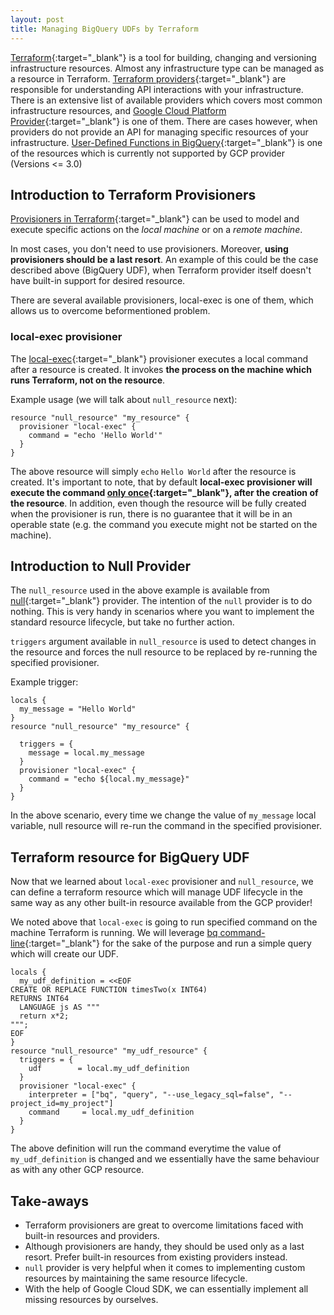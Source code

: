 ```yaml
---
layout: post
title: Managing BigQuery UDFs by Terraform
---
```


[Terraform](https://www.terraform.io/){:target="_blank"} is a tool for building, changing and versioning infrastructure resources. Almost any infrastructure type can be managed as a resource in Terraform. [Terraform providers](https://www.terraform.io/docs/providers/index.html){:target="_blank"} are responsible for understanding API interactions with your infrastructure. There is an extensive list of available providers which covers most common infrastructure resources, and [Google Cloud Platform Provider](https://www.terraform.io/docs/providers/google/index.html){:target="_blank"} is one of them. There are cases however, when providers do not provide an API for managing specific resources of your infrastructure. [User-Defined Functions in BigQuery](https://cloud.google.com/bigquery/docs/reference/standard-sql/user-defined-functions){:target="_blank"} is one of the resources which is currently not supported by GCP provider (Versions <= 3.0) 

## Introduction to Terraform Provisioners

[Provisioners in Terraform](https://www.terraform.io/docs/provisioners/){:target="_blank"} can be used to model and execute specific actions on the _local machine_ or on a _remote machine_.

In most cases, you don't need to use provisioners. Moreover, **using provisioners should be a last resort**. An example of this could be the case described above (BigQuery UDF), when Terraform provider itself doesn't have built-in support for desired resource.

There are several available provisioners, local-exec is one of them, which allows us to overcome beformentioned problem.

### local-exec provisioner

The [local-exec](https://www.terraform.io/docs/provisioners/local-exec.html){:target="_blank"} provisioner executes a local command after a resource is created. It invokes **the process on the machine which runs Terraform, not on the resource**. 

Example usage (we will talk about `null_resource` next):

```
resource "null_resource" "my_resource" {
  provisioner "local-exec" {
    command = "echo 'Hello World'"
  }
}
```

The above resource will simply `echo` `Hello World` after the resource is created. It's important to note, that by default **local-exec provisioner will execute the command [only once](https://www.terraform.io/docs/provisioners/index.html#creation-time-provisioners){:target="_blank"}, after the creation of the resource**. In addition, even though the resource will be fully created when the provisioner is run, there is no guarantee that it will be in an operable state (e.g. the command you execute might not be started on the machine).


## Introduction to Null Provider

The `null_resource` used in the above example is available from [null](https://www.terraform.io/docs/providers/null/index.html){:target="_blank"} provider. The intention of the `null` provider is to do nothing. This is very handy in scenarios where you want to implement the standard resource lifecycle, but take no further action.

`triggers` argument available in `null_resource` is used to detect changes in the resource and forces the null resource to be replaced by re-running the specified provisioner.

Example trigger:

```
locals {
  my_message = "Hello World"
}
resource "null_resource" "my_resource" {
  
  triggers = {
    message = local.my_message
  }
  provisioner "local-exec" {
    command = "echo ${local.my_message}"
  }
}

```

In the above scenario, every time we change the value of `my_message` local variable, null resource will re-run the command in the specified provisioner.

## Terraform resource for BigQuery UDF

Now that we learned about `local-exec` provisioner and `null_resource`, we can define a terraform resource which will manage UDF lifecycle in the same way as any other built-in resource available from the GCP provider! 

We noted above that `local-exec` is going to run specified command on the machine Terraform is running. We will leverage [bq command-line](https://cloud.google.com/bigquery/docs/bq-command-line-tool){:target="_blank"} for the sake of the purpose and run a simple query which will create our UDF.


```
locals {
  my_udf_definition = <<EOF
CREATE OR REPLACE FUNCTION timesTwo(x INT64)
RETURNS INT64
  LANGUAGE js AS """
  return x*2;
""";
EOF
}
resource "null_resource" "my_udf_resource" {
  triggers = {
    udf        = local.my_udf_definition
  }
  provisioner "local-exec" {
    interpreter = ["bq", "query", "--use_legacy_sql=false", "--project_id=my_project"]
    command     = local.my_udf_definition
  }
}
```

The above definition will run the command everytime the value of `my_udf_definition` is changed and we essentially have the same behaviour as with any other GCP resource.

## Take-aways

- Terraform provisioners are great to overcome limitations faced with built-in resources and providers.
- Although provisioners are handy, they should be used only as a last resort. Prefer built-in resources from existing providers instead.
- `null` provider is very helpful when it comes to implementing custom resources by maintaining the same resource lifecycle.
- With the help of Google Cloud SDK, we can essentially implement all missing resources by ourselves.